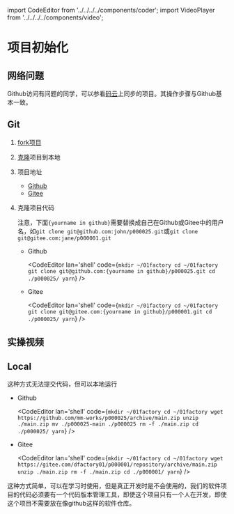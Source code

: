 import CodeEditor from '../../../../components/coder';
import VideoPlayer from '../../../../components/video';

# 项目初始化

## 网络问题

Github访问有问题的同学，可以参看[码云](https://gitee.com/dfactory01/p000001)上同步的项目。其操作步骤与Github基本一致。

## Git

1. [fork项目](https://www.cnblogs.com/patchouli/p/6511251.html)
1. [克隆](https://jingyan.baidu.com/article/dca1fa6f0cc9bcf1a540524d.html)项目到本地
1. 项目地址
	- [Github](https://github.com/mm-works/p000025)
	- [Gitee](https:/gitee.com/dfactory01/p000001)

1. 克隆项目代码

	注意，下面`{yourname in github}`需要替换成自己在Github或Gitee中的用户名，如`git clone git@github.com:john/p000025.git`或`git clone git@gitee.com:jane/p000001.git`

	- Github

		<CodeEditor lan='shell' code={`
		mkdir ~/01factory
		cd ~/01factory
		git clone git@github.com:{yourname in github}/p000025.git
		cd ./p000025/
		yarn
		`} />

	- Gitee

		<CodeEditor lan='shell' code={`
		mkdir ~/01factory
		cd ~/01factory
		git clone git@gitee.com:{yourname in github}/p000001.git
		cd ./p000025/
		yarn
		`} />

## 实操视频

<VideoPlayer src='/video/initprj.mp4' />

## Local

这种方式无法提交代码，但可以本地运行

- Github

	<CodeEditor lan='shell' code={`
	mkdir ~/01factory
	cd ~/01factory
	wget https://github.com/mm-works/p000025/archive/main.zip
	unzip ./main.zip
	mv ./p000025-main ./p000025
	rm -f ./main.zip
	cd ./p000025/
	yarn
	`} />

- Gitee

	<CodeEditor lan='shell' code={`
	mkdir ~/01factory
	cd ~/01factory
	wget https://gitee.com/dfactory01/p000001/repository/archive/main.zip
	unzip ./main.zip
	rm -f ./main.zip
	cd ./p000001/
	yarn
	`} />

这种方式简单，可以在学习时使用，但是真正开发时是不会使用的，我们的软件项目的代码必须要有一个代码版本管理工具，即使这个项目只有一个人在开发，即使这个项目不需要放在像github这样的软件仓库。

